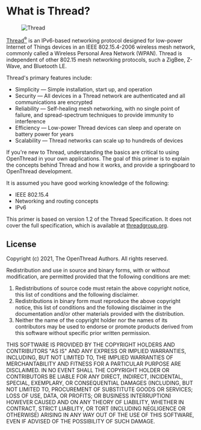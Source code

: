 # What is Thread?

<figure class="attempt-right">
<img src="../images/ot-logo-thread.png" srcset="../images/ot-logo-thread.png 1x, ../images/ot-logo-thread_2x.png 2x" border="0" alt="Thread" />
</figure>

<a href="http://threadgroup.org/">Thread<sup>®</sup></a> is an IPv6-based
networking protocol designed for low-power Internet of Things devices in an IEEE
802.15.4-2006 wireless mesh network, commonly called a Wireless Personal Area
Network (WPAN). Thread is independent of other 802.15 mesh networking
protocols, such a ZigBee, Z-Wave, and Bluetooth LE.

Thread's primary features include:

*   Simplicity — Simple installation, start up, and operation
*   Security — All devices in a Thread network are authenticated and all
    communications are encrypted
*   Reliability — Self-healing mesh networking, with no single point of failure,
    and spread-spectrum techniques to provide immunity to interference
*   Efficiency — Low-power Thread devices can sleep and operate on battery power
    for years
*   Scalability — Thread networks can scale up to hundreds of devices

If you're new to Thread, understanding the basics are critical to using
OpenThread in your own applications. The goal of this primer is to explain the
concepts behind Thread and how it works, and provide a springboard to OpenThread
development.

It is assumed you have good working knowledge of the following:

*   IEEE 802.15.4
*   Networking and routing concepts
*   IPv6

This primer is based on version 1.2 of the Thread Specification. It does not
cover the full specification, which is available at
[threadgroup.org](https://www.threadgroup.org/support#specifications).

## License

Copyright (c) 2021, The OpenThread Authors.
All rights reserved.

Redistribution and use in source and binary forms, with or without
modification, are permitted provided that the following conditions are met:
1. Redistributions of source code must retain the above copyright
   notice, this list of conditions and the following disclaimer.
2. Redistributions in binary form must reproduce the above copyright
   notice, this list of conditions and the following disclaimer in the
   documentation and/or other materials provided with the distribution.
3. Neither the name of the copyright holder nor the
   names of its contributors may be used to endorse or promote products
   derived from this software without specific prior written permission.

THIS SOFTWARE IS PROVIDED BY THE COPYRIGHT HOLDERS AND CONTRIBUTORS "AS IS"
AND ANY EXPRESS OR IMPLIED WARRANTIES, INCLUDING, BUT NOT LIMITED TO, THE
IMPLIED WARRANTIES OF MERCHANTABILITY AND FITNESS FOR A PARTICULAR PURPOSE
ARE DISCLAIMED. IN NO EVENT SHALL THE COPYRIGHT HOLDER OR CONTRIBUTORS BE
LIABLE FOR ANY DIRECT, INDIRECT, INCIDENTAL, SPECIAL, EXEMPLARY, OR
CONSEQUENTIAL DAMAGES (INCLUDING, BUT NOT LIMITED TO, PROCUREMENT OF
SUBSTITUTE GOODS OR SERVICES; LOSS OF USE, DATA, OR PROFITS; OR BUSINESS
INTERRUPTION) HOWEVER CAUSED AND ON ANY THEORY OF LIABILITY, WHETHER IN
CONTRACT, STRICT LIABILITY, OR TORT (INCLUDING NEGLIGENCE OR OTHERWISE)
ARISING IN ANY WAY OUT OF THE USE OF THIS SOFTWARE, EVEN IF ADVISED OF THE
POSSIBILITY OF SUCH DAMAGE.
